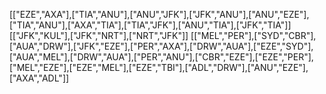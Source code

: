 [["EZE","AXA"],["TIA","ANU"],["ANU","JFK"],["JFK","ANU"],["ANU","EZE"],["TIA","ANU"],["AXA","TIA"],["TIA","JFK"],["ANU","TIA"],["JFK","TIA"]]
[["JFK","KUL"],["JFK","NRT"],["NRT","JFK"]]
[["MEL","PER"],["SYD","CBR"],["AUA","DRW"],["JFK","EZE"],["PER","AXA"],["DRW","AUA"],["EZE","SYD"],["AUA","MEL"],["DRW","AUA"],["PER","ANU"],["CBR","EZE"],["EZE","PER"],["MEL","EZE"],["EZE","MEL"],["EZE","TBI"],["ADL","DRW"],["ANU","EZE"],["AXA","ADL"]]